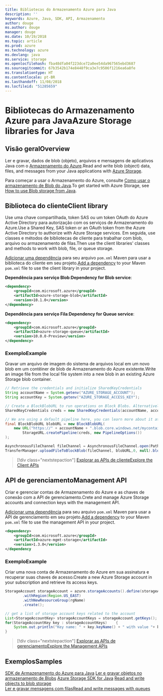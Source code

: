 ```yaml
---
title: Bibliotecas do Armazenamento Azure para Java
description: ''
keywords: Azure, Java, SDK, API, Armazenamento
author: douge
ms.author: douge
manager: douge
ms.date: 10/19/2018
ms.topic: article
ms.prod: azure
ms.technology: azure
ms.devlang: java
ms.service: storage
ms.openlocfilehash: fba48dfa04f223dce72a0ee54da967565ebd3687
ms.sourcegitcommit: 67b3542b174e8448f9ca3e7c9506f1216ea6a8fe
ms.translationtype: HT
ms.contentlocale: pt-BR
ms.lasthandoff: 11/08/2018
ms.locfileid: "51285659"
---
```

# <a name="azure-storage-libraries-for-java"></a><span data-ttu-id="98496-103">Bibliotecas do Armazenamento Azure para Java</span><span class="sxs-lookup"><span data-stu-id="98496-103">Azure Storage libraries for Java</span></span>

## <a name="overview"></a><span data-ttu-id="98496-104">Visão geral</span><span class="sxs-lookup"><span data-stu-id="98496-104">Overview</span></span>

<span data-ttu-id="98496-105">Ler e gravar, dados de blob (objeto), arquivos e mensagens de aplicativos Java com o [Armazenamento do Azure](/azure/storage/storage-introduction).</span><span class="sxs-lookup"><span data-stu-id="98496-105">Read and write blob (object) data, files, and messages from your Java applications with [Azure Storage](/azure/storage/storage-introduction).</span></span>

<span data-ttu-id="98496-106">Para começar a usar o Armazenamento do Azure, consulte [Como usar o armazenamento de Blob do Java](/azure/storage/blobs/storage-quickstart-blobs-java-v10).</span><span class="sxs-lookup"><span data-stu-id="98496-106">To get started with Azure Storage, see [How to use Blob storage from Java](/azure/storage/blobs/storage-quickstart-blobs-java-v10).</span></span>

## <a name="client-library"></a><span data-ttu-id="98496-107">Biblioteca do cliente</span><span class="sxs-lookup"><span data-stu-id="98496-107">Client library</span></span>

<span data-ttu-id="98496-108">Use uma chave compartilhada, token SAS ou um token OAuth do Azure Active Directory para autorização com os serviços de Armazenamento do Azure.</span><span class="sxs-lookup"><span data-stu-id="98496-108">Use a Shared Key, SAS token or an OAuth token from the Azure Active Directory to authorize with Azure Storage services.</span></span> <span data-ttu-id="98496-109">Em seguida, use classes e métodos de bibliotecas de cliente para trabalhar com blob, arquivo ou armazenamento de filas.</span><span class="sxs-lookup"><span data-stu-id="98496-109">Then use the client libraries' classes and methods to work with blob, file, or queue storage.</span></span> 

<span data-ttu-id="98496-110">[Adicionar uma dependência](https://maven.apache.org/guides/getting-started/index.html#How_do_I_use_external_dependencies) para seu arquivo `pom.xml` Maven para usar a biblioteca do cliente em seu projeto.</span><span class="sxs-lookup"><span data-stu-id="98496-110">[Add a dependency](https://maven.apache.org/guides/getting-started/index.html#How_do_I_use_external_dependencies) to your Maven `pom.xml` file to use the client library in your project.</span></span>   

<span data-ttu-id="98496-111">**Dependência para serviço Blob**:</span><span class="sxs-lookup"><span data-stu-id="98496-111">**Dependency for Blob service**:</span></span>
```XML
<dependency>
    <groupId>com.microsoft.azure</groupId>
    <artifactId>azure-storage-blob</artifactId>
    <version>10.1.0</version>
</dependency>
```

<span data-ttu-id="98496-112">**Dependência para serviço Fila**:</span><span class="sxs-lookup"><span data-stu-id="98496-112">**Dependency for Queue service**:</span></span>
```XML
<dependency>
    <groupId>com.microsoft.azure</groupId>
    <artifactId>azure-storage-queue</artifactId>
    <version>10.0.0-Preview</version>
</dependency>
```


### <a name="example"></a><span data-ttu-id="98496-113">Exemplo</span><span class="sxs-lookup"><span data-stu-id="98496-113">Example</span></span>

<span data-ttu-id="98496-114">Gravar um arquivo de imagem do sistema de arquivos local em um novo blob em um contêiner de blob de Armazenamento do Azure existente.</span><span class="sxs-lookup"><span data-stu-id="98496-114">Write an image file from the local file system into a new blob in an existing Azure Storage blob container.</span></span>


```java
// Retrieve the credentials and initialize SharedKeyCredentials
String accountName = System.getenv("AZURE_STORAGE_ACCOUNT");
String accountKey = System.getenv("AZURE_STORAGE_ACCESS_KEY");

// Create a BlockBlobURL to run operations on Block Blobs. Alternatively create a ServiceURL, or ContainerURL for operations on Blob service, and Blob containers
SharedKeyCredentials creds = new SharedKeyCredentials(accountName, accountKey);

// We are using a default pipeline here, you can learn more about it at https://github.com/Azure/azure-storage-java/wiki/Azure-Storage-Java-V10-Overview
final BlockBlobURL blobURL = new BlockBlobURL(
    new URL("https://" + accountName + ".blob.core.windows.net/mycontainer/myimage.jpg"), 
        StorageURL.createPipeline(creds, new PipelineOptions())
);

AsynchronousFileChannel fileChannel = AsynchronousFileChannel.open(Paths.get("myimage.jpg"));
TransferManager.uploadFileToBlockBlob(fileChannel, blobURL,0, null).blockingGet();
```

> [!div class="nextstepaction"]
> [<span data-ttu-id="98496-115">Explorar as APIs de cliente</span><span class="sxs-lookup"><span data-stu-id="98496-115">Explore the Client APIs</span></span>](/java/api/overview/azure/storage/client)

## <a name="management-api"></a><span data-ttu-id="98496-116">API de gerenciamento</span><span class="sxs-lookup"><span data-stu-id="98496-116">Management API</span></span>

<span data-ttu-id="98496-117">Criar e gerenciar contas de Armazenamento do Azure e as chaves de conexão com a API de gerenciamento.</span><span class="sxs-lookup"><span data-stu-id="98496-117">Crete and manage Azure Storage accounts and connection keys with the management API.</span></span>

<span data-ttu-id="98496-118">[Adicionar uma dependência](https://maven.apache.org/guides/getting-started/index.html#How_do_I_use_external_dependencies) para seu arquivo `pom.xml` Maven para usar a API de gerenciamento em seu projeto.</span><span class="sxs-lookup"><span data-stu-id="98496-118">[Add a dependency](https://maven.apache.org/guides/getting-started/index.html#How_do_I_use_external_dependencies) to your Maven `pom.xml` file to use the management API in your project.</span></span>  

```XML
<dependency>
    <groupId>com.microsoft.azure</groupId>
    <artifactId>azure-mgmt-storage</artifactId>
    <version>1.3.0</version>
</dependency
```   

### <a name="example"></a><span data-ttu-id="98496-119">Exemplo</span><span class="sxs-lookup"><span data-stu-id="98496-119">Example</span></span>

<span data-ttu-id="98496-120">Criar uma nova conta de Armazenamento do Azure em sua assinatura e recuperar suas chaves de acesso.</span><span class="sxs-lookup"><span data-stu-id="98496-120">Create a new Azure Storage account in your subscription and retrieve its access keys.</span></span>

```java
StorageAccount storageAccount = azure.storageAccounts().define(storageAccountName)
        .withRegion(Region.US_EAST)
        .withNewResourceGroup(rgName)
        .create();

// get a list of storage account keys related to the account
List<StorageAccountKey> storageAccountKeys = storageAccount.getKeys();
for(StorageAccountKey key : storageAccountKeys)    {
    System.out.println("Key name: " + key.keyName() + " with value "+ key.value());
}
```

> [!div class="nextstepaction"]
> [<span data-ttu-id="98496-121">Explorar as APIs de gerenciamento</span><span class="sxs-lookup"><span data-stu-id="98496-121">Explore the Management APIs</span></span>](/java/api/overview/azure/storage/management)


## <a name="samples"></a><span data-ttu-id="98496-122">Exemplos</span><span class="sxs-lookup"><span data-stu-id="98496-122">Samples</span></span>

<span data-ttu-id="98496-123">[SDK de Armazenamento do Azure para Java](https://github.com/azure/azure-storage-java)
[Ler e gravar objetos no armazenamento de Blobs](https://github.com/Azure-Samples/storage-blobs-java-v10-quickstart) </span><span class="sxs-lookup"><span data-stu-id="98496-123">[Azure Storage SDK for Java](https://github.com/azure/azure-storage-java)
[Read and write objects to blob storage](https://github.com/Azure-Samples/storage-blobs-java-v10-quickstart) </span></span>  
[<span data-ttu-id="98496-124">Ler e gravar mensagens com filas</span><span class="sxs-lookup"><span data-stu-id="98496-124">Read and write messages with queues</span></span>](https://github.com/Azure-Samples/storage-queue-java-getting-started)   
